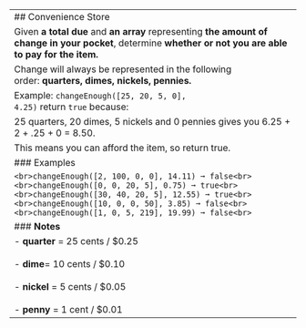 |   |
|---|
|## Convenience Store|
|Given **a total due** and **an array** representing **the amount of change in your pocket**, determine **whether or not you are able to pay for the item.**|
|Change will always be represented in the following order: **quarters, dimes, nickels, pennies.**|
|Example: `changeEnough([25, 20, 5, 0], 4.25)` return `true` because:|
|25 quarters, 20 dimes, 5 nickels and 0 pennies gives you 6.25 + 2 + .25 + 0 = 8.50.|
|This means you can afford the item, so return true.|
|### Examples|
|```<br>changeEnough([2, 100, 0, 0], 14.11) ➞ false<br><br>changeEnough([0, 0, 20, 5], 0.75) ➞ true<br><br>changeEnough([30, 40, 20, 5], 12.55) ➞ true<br><br>changeEnough([10, 0, 0, 50], 3.85) ➞ false<br><br>changeEnough([1, 0, 5, 219], 19.99) ➞ false<br>```|
|### **Notes**|
|- **quarter** = 25 cents / $0.25<br>    <br>- **dime**= 10 cents / $0.10<br>    <br>- **nickel** = 5 cents / $0.05<br>    <br>- **penny** = 1 cent / $0.01|